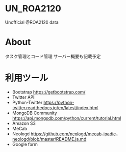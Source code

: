 # UN_ROA2120
Unofficial @ROA2120 data

# About
タスク管理とコード管理
サーバー概要も記載予定



# 利用ツール

* Bootstrap https://getbootstrap.com/
* Twitter API
* Python-Twitter https://python-twitter.readthedocs.io/en/latest/index.html
* MongoDB Community https://api.mongodb.com/python/current/tutorial.html
* Amazon S3
* MeCab
* Neologd https://github.com/neologd/mecab-ipadic-neologd/blob/master/README.ja.md
* Google form
